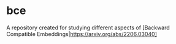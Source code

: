 # bce
A repository created for studying different aspects of [Backward Compatible Embeddings|https://arxiv.org/abs/2206.03040]
